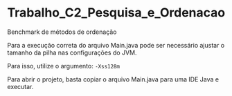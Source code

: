 # Trabalho_C2_Pesquisa_e_Ordenacao
Benchmark de métodos de ordenação

Para a execução correta do arquivo Main.java pode ser necessário ajustar o tamanho da pilha nas configurações do JVM.

Para isso, utilize o argumento: 
```-Xss128m```

Para abrir o projeto, basta copiar o arquivo Main.java para uma IDE Java e executar.
